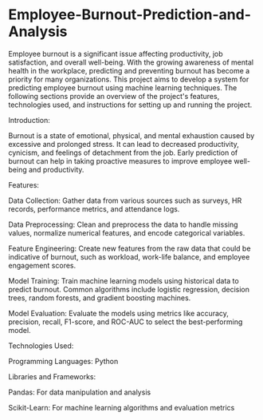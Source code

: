 # Employee-Burnout-Prediction-and-Analysis

Employee burnout is a significant issue affecting productivity, job satisfaction, and overall well-being. With the growing awareness of mental health in the workplace, predicting and preventing burnout has become a priority for many organizations. This project aims to develop a system for predicting employee burnout using machine learning techniques. The following sections provide an overview of the project's features, technologies used, and instructions for setting up and running the project.

Introduction:

Burnout is a state of emotional, physical, and mental exhaustion caused by excessive and prolonged stress. It can lead to decreased productivity, cynicism, and feelings of detachment from the job. Early prediction of burnout can help in taking proactive measures to improve employee well-being and productivity.

Features:

Data Collection: Gather data from various sources such as surveys, HR records, performance metrics, and attendance logs.

Data Preprocessing: Clean and preprocess the data to handle missing values, normalize numerical features, and encode categorical variables.

Feature Engineering: Create new features from the raw data that could be indicative of burnout, such as workload, work-life balance, and employee engagement scores.

Model Training: Train machine learning models using historical data to predict burnout. Common algorithms include logistic regression, decision trees, random forests, and gradient boosting machines.

Model Evaluation: Evaluate the models using metrics like accuracy, precision, recall, F1-score, and ROC-AUC to select the best-performing model.

Technologies Used:

Programming Languages: Python

Libraries and Frameworks:

Pandas: For data manipulation and analysis

Scikit-Learn: For machine learning algorithms and evaluation metrics
